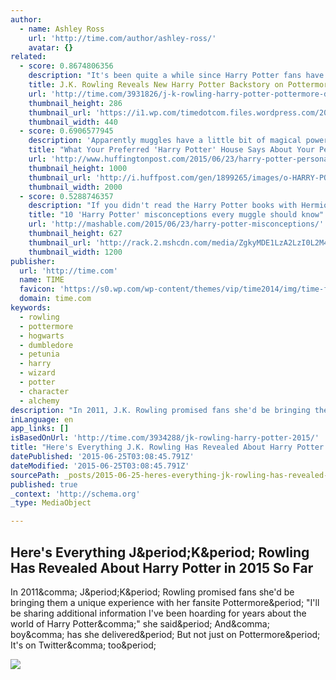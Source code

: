 ```yaml
---
author:
  - name: Ashley Ross
    url: 'http://time.com/author/ashley-ross/'
    avatar: {}
related:
  - score: 0.8674806356
    description: "It's been quite a while since Harry Potter fans have seen new content from J.K. Rowling, even though she regularly posts to Twitter about Wizarding World happenings. On Tuesday, Rowling's fansite Pottermore unveiled new, interactive sections of Deathly Hallows, the final Potter book in the series, and with it, new background on the story."
    title: J.K. Rowling Reveals New Harry Potter Backstory on Pottermore
    url: 'http://time.com/3931826/j-k-rowling-harry-potter-pottermore-dursley/'
    thumbnail_height: 286
    thumbnail_url: 'https://i1.wp.com/timedotcom.files.wordpress.com/2015/06/dursleys.jpg?fit=440%2C330&quality=65&strip=color'
    thumbnail_width: 440
  - score: 0.6906577945
    description: 'Apparently muggles have a little bit of magical power after all -- at least when it comes to understanding their own personality. According to a recent small study from Stetson University, the University of Washington, Tacoma, the Department of Veterans Affairs, and University of Florida, the fictional Harry Potter house we identify with may offer clues into our own character traits.'
    title: "What Your Preferred 'Harry Potter' House Says About Your Personality"
    url: 'http://www.huffingtonpost.com/2015/06/23/harry-potter-personality-study-team-hufflepuff_n_7645908.html'
    thumbnail_height: 1000
    thumbnail_url: 'http://i.huffpost.com/gen/1899265/images/o-HARRY-POTTER-HERMIONE-facebook.jpg'
    thumbnail_width: 2000
  - score: 0.5288746357
    description: "If you didn't read the Harry Potter books with Hermione Granger's level of precision, there are some misconceptions you might hold after watching the movies. Thankfully, this video from Mental Floss sets the record straight. It also clarifies why you shouldn't spend your entire 11th birthday waiting for your Hogwarts acceptance letter."
    title: "10 'Harry Potter' misconceptions every muggle should know"
    url: 'http://mashable.com/2015/06/23/harry-potter-misconceptions/'
    thumbnail_height: 627
    thumbnail_url: 'http://rack.2.mshcdn.com/media/ZgkyMDE1LzA2LzI0L2M4L0hhcnJ5UG90dGVyLjE2OGFhLmpwZwpwCXRodW1iCTEyMDB4NjI3IwplCWpwZw/de28dd81/356/Harry-Potter.jpg'
    thumbnail_width: 1200
publisher:
  url: 'http://time.com'
  name: TIME
  favicon: 'https://s0.wp.com/wp-content/themes/vip/time2014/img/time-favicon.ico'
  domain: time.com
keywords:
  - rowling
  - pottermore
  - hogwarts
  - dumbledore
  - petunia
  - harry
  - wizard
  - potter
  - character
  - alchemy
description: "In 2011, J.K. Rowling promised fans she'd be bringing them a unique experience with her fansite Pottermore. \"I'll be sharing additional information I've been hoarding for years about the world of Harry Potter,\" she said. And, boy, has she delivered. But not just on Pottermore. It's on Twitter, too."
inLanguage: en
app_links: []
isBasedOnUrl: 'http://time.com/3934288/jk-rowling-harry-potter-2015/'
title: "Here's Everything J.K. Rowling Has Revealed About Harry Potter in 2015 So Far"
datePublished: '2015-06-25T03:08:45.791Z'
dateModified: '2015-06-25T03:08:45.791Z'
sourcePath: _posts/2015-06-25-heres-everything-jk-rowling-has-revealed-about-harry-pott.md
published: true
_context: 'http://schema.org'
_type: MediaObject

---
```

<article style=""><h1>Here's Everything J&amp;period;K&amp;period; Rowling Has Revealed About Harry Potter in 2015 So Far</h1><p>In 2011&amp;comma; J&amp;period;K&amp;period; Rowling promised fans she'd be bringing them a unique experience with her fansite Pottermore&amp;period; "I'll be sharing additional information I've been hoarding for years about the world of Harry Potter&amp;comma;" she said&amp;period; And&amp;comma; boy&amp;comma; has she delivered&amp;period; But not just on Pottermore&amp;period; It's on Twitter&amp;comma; too&amp;period;</p><img src="https://i1.wp.com/timedotcom.files.wordpress.com/2015/06/harry-potter1.jpg?fit=440%2C330&amp;quality=65&amp;strip=color" /></article>